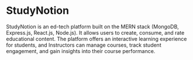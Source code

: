 # StudyNotion
StudyNotion is an ed-tech platform built on the MERN stack (MongoDB, Express.js, React.js, Node.js). It allows users to create, consume, and rate educational content. The platform offers an interactive learning experience for students, and Instructors can manage courses, track student engagement, and gain insights into their course performance.
